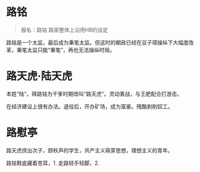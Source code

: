 # 路铭

> 报名：路铭
> 路家整体上沿用HB的设定

路铭是一个太监，最后成为秉笔太监。但这时的朝政已经在豆子璋操纵下大幅度改革，秉笔太监只能“秉笔”，再也无法操纵时局。

# 路天虎·陆天虎

本姓“陆”，拜路铭为干爹时期改叫“路天虎”。灵动善战，与王肥配合打游击。

在经济建设上很有办法。退役后，开办矿场，成为富豪。残酷剥削奴工。

# 路慰亭

路天虎庶出次子，顾秋声的学生，共产主义萌芽思想，理想主义的青年。

路铭鞋底藏着苍耳，1. 走路轻手轻脚，2. 